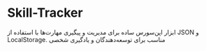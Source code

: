# Skill-Tracker
ابزار اپن‌سورس ساده برای مدیریت و پیگیری مهارت‌ها با استفاده از JSON و LocalStorage. مناسب برای توسعه‌دهندگان و یادگیری شخصی

